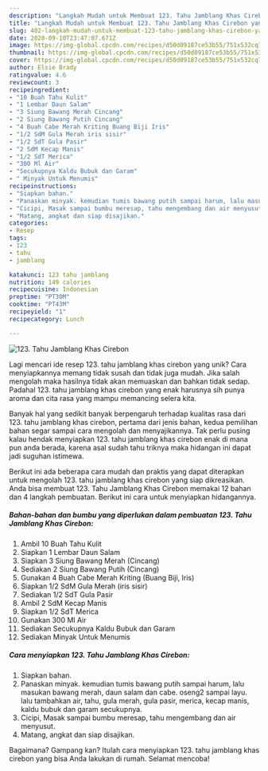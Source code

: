 ```yaml
---
description: "Langkah Mudah untuk Membuat 123. Tahu Jamblang Khas Cirebon yang Enak"
title: "Langkah Mudah untuk Membuat 123. Tahu Jamblang Khas Cirebon yang Enak"
slug: 402-langkah-mudah-untuk-membuat-123-tahu-jamblang-khas-cirebon-yang-enak
date: 2020-09-10T23:47:07.671Z
image: https://img-global.cpcdn.com/recipes/d50d09187ce53b55/751x532cq70/123-tahu-jamblang-khas-cirebon-foto-resep-utama.jpg
thumbnail: https://img-global.cpcdn.com/recipes/d50d09187ce53b55/751x532cq70/123-tahu-jamblang-khas-cirebon-foto-resep-utama.jpg
cover: https://img-global.cpcdn.com/recipes/d50d09187ce53b55/751x532cq70/123-tahu-jamblang-khas-cirebon-foto-resep-utama.jpg
author: Elsie Brady
ratingvalue: 4.6
reviewcount: 3
recipeingredient:
- "10 Buah Tahu Kulit"
- "1 Lembar Daun Salam"
- "3 Siung Bawang Merah Cincang"
- "2 Siung Bawang Putih Cincang"
- "4 Buah Cabe Merah Kriting Buang Biji Iris"
- "1/2 SdM Gula Merah iris sisir"
- "1/2 SdT Gula Pasir"
- "2 SdM Kecap Manis"
- "1/2 SdT Merica"
- "300 Ml Air"
- "Secukupnya Kaldu Bubuk dan Garam"
- " Minyak Untuk Menumis"
recipeinstructions:
- "Siapkan bahan."
- "Panaskan minyak. kemudian tumis bawang putih sampai harum, lalu masukan bawang merah, daun salam dan cabe. oseng2 sampai layu. lalu tambahkan air, tahu, gula merah, gula pasir, merica, kecap manis, kaldu bubuk dan garam secukupnya."
- "Cicipi, Masak sampai bumbu meresap, tahu mengembang dan air menyusut."
- "Matang, angkat dan siap disajikan."
categories:
- Resep
tags:
- 123
- tahu
- jamblang

katakunci: 123 tahu jamblang 
nutrition: 149 calories
recipecuisine: Indonesian
preptime: "PT30M"
cooktime: "PT43M"
recipeyield: "1"
recipecategory: Lunch

---
```



![123. Tahu Jamblang Khas Cirebon](https://img-global.cpcdn.com/recipes/d50d09187ce53b55/751x532cq70/123-tahu-jamblang-khas-cirebon-foto-resep-utama.jpg)

Lagi mencari ide resep 123. tahu jamblang khas cirebon yang unik? Cara menyiapkannya memang tidak susah dan tidak juga mudah. Jika salah mengolah maka hasilnya tidak akan memuaskan dan bahkan tidak sedap. Padahal 123. tahu jamblang khas cirebon yang enak harusnya sih punya aroma dan cita rasa yang mampu memancing selera kita.



Banyak hal yang sedikit banyak berpengaruh terhadap kualitas rasa dari 123. tahu jamblang khas cirebon, pertama dari jenis bahan, kedua pemilihan bahan segar sampai cara mengolah dan menyajikannya. Tak perlu pusing kalau hendak menyiapkan 123. tahu jamblang khas cirebon enak di mana pun anda berada, karena asal sudah tahu triknya maka hidangan ini dapat jadi suguhan istimewa.


Berikut ini ada beberapa cara mudah dan praktis yang dapat diterapkan untuk mengolah 123. tahu jamblang khas cirebon yang siap dikreasikan. Anda bisa membuat 123. Tahu Jamblang Khas Cirebon memakai 12 bahan dan 4 langkah pembuatan. Berikut ini cara untuk menyiapkan hidangannya.

<!--inarticleads1-->

##### Bahan-bahan dan bumbu yang diperlukan dalam pembuatan 123. Tahu Jamblang Khas Cirebon:

1. Ambil 10 Buah Tahu Kulit
1. Siapkan 1 Lembar Daun Salam
1. Siapkan 3 Siung Bawang Merah (Cincang)
1. Sediakan 2 Siung Bawang Putih (Cincang)
1. Gunakan 4 Buah Cabe Merah Kriting (Buang Biji, Iris)
1. Siapkan 1/2 SdM Gula Merah (iris sisir)
1. Sediakan 1/2 SdT Gula Pasir
1. Ambil 2 SdM Kecap Manis
1. Siapkan 1/2 SdT Merica
1. Gunakan 300 Ml Air
1. Sediakan Secukupnya Kaldu Bubuk dan Garam
1. Sediakan  Minyak Untuk Menumis




<!--inarticleads2-->

##### Cara menyiapkan 123. Tahu Jamblang Khas Cirebon:

1. Siapkan bahan.
1. Panaskan minyak. kemudian tumis bawang putih sampai harum, lalu masukan bawang merah, daun salam dan cabe. oseng2 sampai layu. lalu tambahkan air, tahu, gula merah, gula pasir, merica, kecap manis, kaldu bubuk dan garam secukupnya.
1. Cicipi, Masak sampai bumbu meresap, tahu mengembang dan air menyusut.
1. Matang, angkat dan siap disajikan.




Bagaimana? Gampang kan? Itulah cara menyiapkan 123. tahu jamblang khas cirebon yang bisa Anda lakukan di rumah. Selamat mencoba!
